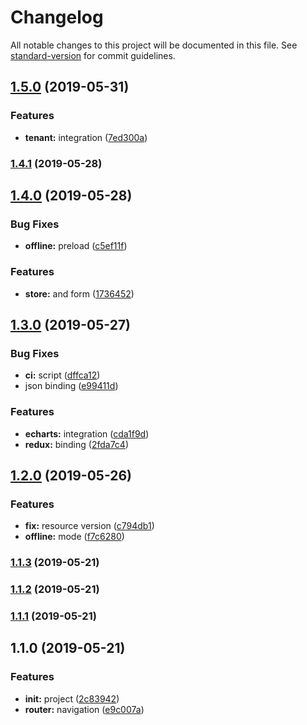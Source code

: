 # Changelog

All notable changes to this project will be documented in this file. See [standard-version](https://github.com/conventional-changelog/standard-version) for commit guidelines.

## [1.5.0](https://github.com/Soontao/PDISolutionCenterFront/compare/v1.4.1...v1.5.0) (2019-05-31)


### Features

* **tenant:** integration ([7ed300a](https://github.com/Soontao/PDISolutionCenterFront/commit/7ed300a))



### [1.4.1](https://github.com/Soontao/PDISolutionCenterFront/compare/v1.4.0...v1.4.1) (2019-05-28)



## [1.4.0](https://github.com/Soontao/PDISolutionCenterFront/compare/v1.3.0...v1.4.0) (2019-05-28)


### Bug Fixes

* **offline:** preload ([c5ef11f](https://github.com/Soontao/PDISolutionCenterFront/commit/c5ef11f))


### Features

* **store:** and form ([1736452](https://github.com/Soontao/PDISolutionCenterFront/commit/1736452))



## [1.3.0](https://github.com/Soontao/PDISolutionCenterFront/compare/v1.2.0...v1.3.0) (2019-05-27)


### Bug Fixes

* **ci:** script ([dffca12](https://github.com/Soontao/PDISolutionCenterFront/commit/dffca12))
* json binding ([e99411d](https://github.com/Soontao/PDISolutionCenterFront/commit/e99411d))


### Features

* **echarts:** integration ([cda1f9d](https://github.com/Soontao/PDISolutionCenterFront/commit/cda1f9d))
* **redux:** binding ([2fda7c4](https://github.com/Soontao/PDISolutionCenterFront/commit/2fda7c4))



## [1.2.0](https://github.com/Soontao/PDISolutionCenterFront/compare/v1.1.3...v1.2.0) (2019-05-26)


### Features

* **fix:** resource version ([c794db1](https://github.com/Soontao/PDISolutionCenterFront/commit/c794db1))
* **offline:** mode ([f7c6280](https://github.com/Soontao/PDISolutionCenterFront/commit/f7c6280))



### [1.1.3](https://github.com/Soontao/PDISolutionCenterFront/compare/v1.1.2...v1.1.3) (2019-05-21)



### [1.1.2](https://github.com/Soontao/PDISolutionCenterFront/compare/v1.1.1...v1.1.2) (2019-05-21)



### [1.1.1](https://github.com/Soontao/PDISolutionCenterFront/compare/v1.1.0...v1.1.1) (2019-05-21)



## 1.1.0 (2019-05-21)


### Features

* **init:** project ([2c83942](https://github.com/Soontao/PDISolutionCenterFront/commit/2c83942))
* **router:** navigation ([e9c007a](https://github.com/Soontao/PDISolutionCenterFront/commit/e9c007a))
